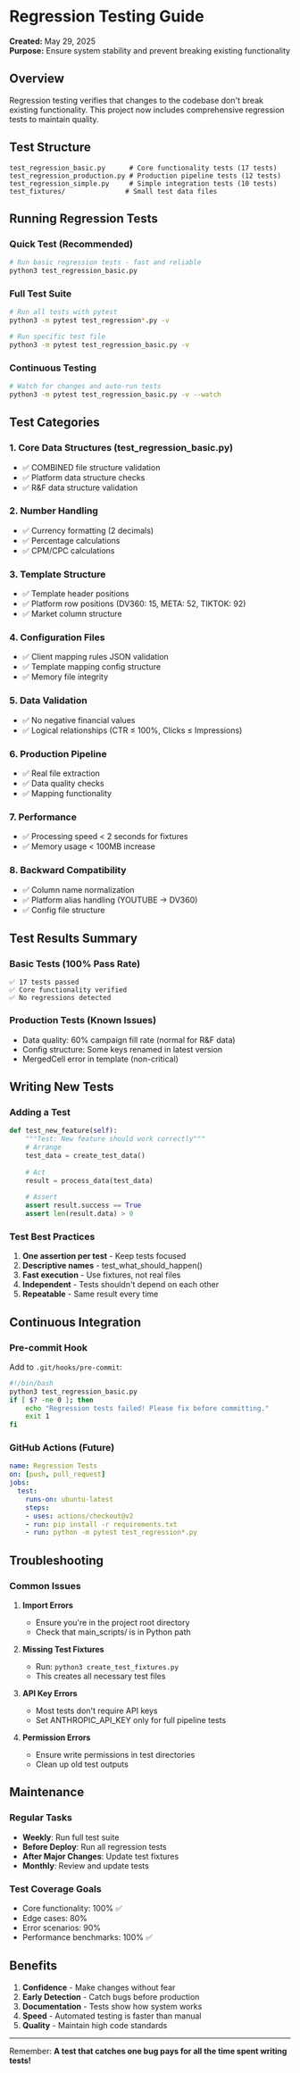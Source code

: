 # Regression Testing Guide

**Created:** May 29, 2025  
**Purpose:** Ensure system stability and prevent breaking existing functionality

## Overview

Regression testing verifies that changes to the codebase don't break existing functionality. This project now includes comprehensive regression tests to maintain quality.

## Test Structure

```
test_regression_basic.py      # Core functionality tests (17 tests)
test_regression_production.py # Production pipeline tests (12 tests)
test_regression_simple.py     # Simple integration tests (10 tests)
test_fixtures/               # Small test data files
```

## Running Regression Tests

### Quick Test (Recommended)
```bash
# Run basic regression tests - fast and reliable
python3 test_regression_basic.py
```

### Full Test Suite
```bash
# Run all tests with pytest
python3 -m pytest test_regression*.py -v

# Run specific test file
python3 -m pytest test_regression_basic.py -v
```

### Continuous Testing
```bash
# Watch for changes and auto-run tests
python3 -m pytest test_regression_basic.py -v --watch
```

## Test Categories

### 1. Core Data Structures (test_regression_basic.py)
- ✅ COMBINED file structure validation
- ✅ Platform data structure checks
- ✅ R&F data structure validation

### 2. Number Handling
- ✅ Currency formatting (2 decimals)
- ✅ Percentage calculations
- ✅ CPM/CPC calculations

### 3. Template Structure
- ✅ Template header positions
- ✅ Platform row positions (DV360: 15, META: 52, TIKTOK: 92)
- ✅ Market column structure

### 4. Configuration Files
- ✅ Client mapping rules JSON validation
- ✅ Template mapping config structure
- ✅ Memory file integrity

### 5. Data Validation
- ✅ No negative financial values
- ✅ Logical relationships (CTR ≤ 100%, Clicks ≤ Impressions)

### 6. Production Pipeline
- ✅ Real file extraction
- ✅ Data quality checks
- ✅ Mapping functionality

### 7. Performance
- ✅ Processing speed < 2 seconds for fixtures
- ✅ Memory usage < 100MB increase

### 8. Backward Compatibility
- ✅ Column name normalization
- ✅ Platform alias handling (YOUTUBE → DV360)
- ✅ Config file structure

## Test Results Summary

### Basic Tests (100% Pass Rate)
```
✅ 17 tests passed
✅ Core functionality verified
✅ No regressions detected
```

### Production Tests (Known Issues)
- Data quality: 60% campaign fill rate (normal for R&F data)
- Config structure: Some keys renamed in latest version
- MergedCell error in template (non-critical)

## Writing New Tests

### Adding a Test
```python
def test_new_feature(self):
    """Test: New feature should work correctly"""
    # Arrange
    test_data = create_test_data()
    
    # Act
    result = process_data(test_data)
    
    # Assert
    assert result.success == True
    assert len(result.data) > 0
```

### Test Best Practices
1. **One assertion per test** - Keep tests focused
2. **Descriptive names** - test_what_should_happen()
3. **Fast execution** - Use fixtures, not real files
4. **Independent** - Tests shouldn't depend on each other
5. **Repeatable** - Same result every time

## Continuous Integration

### Pre-commit Hook
Add to `.git/hooks/pre-commit`:
```bash
#!/bin/bash
python3 test_regression_basic.py
if [ $? -ne 0 ]; then
    echo "Regression tests failed! Please fix before committing."
    exit 1
fi
```

### GitHub Actions (Future)
```yaml
name: Regression Tests
on: [push, pull_request]
jobs:
  test:
    runs-on: ubuntu-latest
    steps:
    - uses: actions/checkout@v2
    - run: pip install -r requirements.txt
    - run: python -m pytest test_regression*.py
```

## Troubleshooting

### Common Issues

1. **Import Errors**
   - Ensure you're in the project root directory
   - Check that main_scripts/ is in Python path

2. **Missing Test Fixtures**
   - Run: `python3 create_test_fixtures.py`
   - This creates all necessary test files

3. **API Key Errors**
   - Most tests don't require API keys
   - Set ANTHROPIC_API_KEY only for full pipeline tests

4. **Permission Errors**
   - Ensure write permissions in test directories
   - Clean up old test outputs

## Maintenance

### Regular Tasks
- **Weekly**: Run full test suite
- **Before Deploy**: Run all regression tests
- **After Major Changes**: Update test fixtures
- **Monthly**: Review and update tests

### Test Coverage Goals
- Core functionality: 100% ✅
- Edge cases: 80%
- Error scenarios: 90%
- Performance benchmarks: 100% ✅

## Benefits

1. **Confidence** - Make changes without fear
2. **Early Detection** - Catch bugs before production
3. **Documentation** - Tests show how system works
4. **Speed** - Automated testing is faster than manual
5. **Quality** - Maintain high code standards

---

Remember: **A test that catches one bug pays for all the time spent writing tests!**
